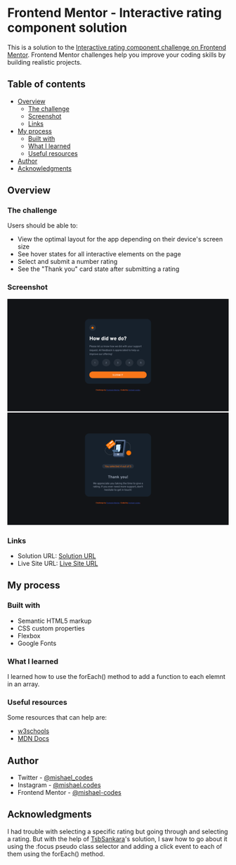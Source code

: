 # Frontend Mentor - Interactive rating component solution

This is a solution to the [Interactive rating component challenge on Frontend Mentor](https://www.frontendmentor.io/challenges/interactive-rating-component-koxpeBUmI). Frontend Mentor challenges help you improve your coding skills by building realistic projects. 

## Table of contents

- [Overview](#overview)
  - [The challenge](#the-challenge)
  - [Screenshot](#screenshot)
  - [Links](#links)
- [My process](#my-process)
  - [Built with](#built-with)
  - [What I learned](#what-i-learned)
  - [Useful resources](#useful-resources)
- [Author](#author)
- [Acknowledgments](#acknowledgments)

## Overview

### The challenge

Users should be able to:

- View the optimal layout for the app depending on their device's screen size
- See hover states for all interactive elements on the page
- Select and submit a number rating
- See the "Thank you" card state after submitting a rating

### Screenshot

![](./images/screenshot-1.png)
![](./images/screenshot-2.png)

### Links

- Solution URL: [Solution URL](https://github.com/mishael-codes/interactive-rating-component-main)
- Live Site URL: [Live Site URL](https://mishael-codes.github.io/interactive-rating-component-main/)

## My process

### Built with

- Semantic HTML5 markup
- CSS custom properties
- Flexbox
- Google Fonts

### What I learned

I learned how to use the forEach() method to add a function to each elemnt in an array.


### Useful resources

Some resources that can help are:

- [w3schools](https://www.w3schools.com/jsref/jsref_foreach.asp)
- [MDN Docs](https://developer.mozilla.org/en-US/docs/Web/JavaScript/Reference/Global_Objects/Array/forEach)

## Author

- Twitter - [@mishael_codes](https://www.twitter.com/mishael_codes)
- Instagram - [@mishael.codes](https://www.instagram.com/mishael.codes)
- Frontend Mentor - [@mishael-codes](https://www.frontendmentor.io/profile/mishael-codes)

## Acknowledgments

I had trouble with selecting a specific rating but going through and selecting a rating. But with the help of [TsbSankara](https://tsbsankara.netlify.app)'s solution, I saw how to go about it using the :focus pseudo class selector and adding a click event to each of them using the forEach() method.
